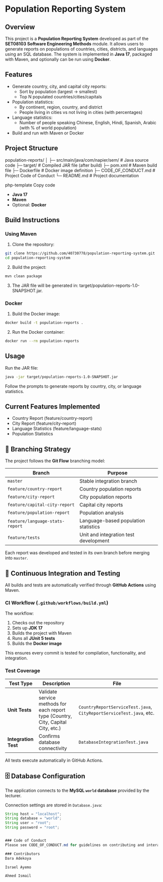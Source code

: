 # Population Reporting System

## Overview
This project is a **Population Reporting System** developed as part of the **SET08103 Software Engineering Methods** module. It allows users to generate reports on populations of countries, cities, districts, and languages using an SQL database. The system is implemented in **Java 17**, packaged with Maven, and optionally can be run using **Docker**.

## Features
- Generate country, city, and capital city reports:
  - Sort by population (largest → smallest)
  - Top N populated countries/cities/capitals
- Population statistics:
  - By continent, region, country, and district
  - People living in cities vs not living in cities (with percentages)
- Language statistics:
  - Number of people speaking Chinese, English, Hindi, Spanish, Arabic (with % of world population)
- Build and run with Maven or Docker

## Project Structure
population-reports/
│
├─ src/main/java/com/napier/sem/ # Java source code
├─ target/ # Compiled JAR file (after build)
├─ pom.xml # Maven build file
├─ Dockerfile # Docker image definition
├─ CODE_OF_CONDUCT.md # Project Code of Conduct
└─ README.md # Project documentation

php-template
Copy code

<!-- Prerequisites -->
- **Java 17**
- **Maven**
- Optional: **Docker**

## Build Instructions
### Using Maven
1. Clone the repository:
```bash
git clone https://github.com/40730778/population-reporting-system.git
cd population-reporting-system
```
2. Build the project:
```bash
mvn clean package
```
3. The JAR file will be generated in:
target/population-reports-1.0-SNAPSHOT.jar.


### Docker
1.  Build the Docker image:
```bash
docker build -t population-reports .
```
2. Run the Docker container:
```bash
docker run --rm population-reports
```

## Usage
Run the JAR file:
```bash
java -jar target/population-reports-1.0-SNAPSHOT.jar
```
Follow the prompts to generate reports by country, city, or language statistics.

## Current Features Implemented
- Country Report (feature/country-report)
- City Report (feature/city-report)
- Language Statistics (feature/language-stats)
- Population Statistics

## 🧩 Branching Strategy

The project follows the **Git Flow** branching model:

| Branch | Purpose |
|---------|----------|
| `master` | Stable integration branch |
| `feature/country-report` | Country population reports |
| `feature/city-report` | City population reports |
| `feature/capital-city-report` | Capital city reports |
| `feature/population-report` | Population analysis |
| `feature/language-stats-report` | Language-based population statistics |
| `feature/tests` | Unit and integration test development |

Each report was developed and tested in its own branch before merging into `master`.


## 🧱 Continuous Integration and Testing

All builds and tests are automatically verified through **GitHub Actions** using Maven.

### CI Workflow (`.github/workflows/build.yml`)
The workflow:
1. Checks out the repository
2. Sets up **JDK 17**
3. Builds the project with Maven
4. Runs all **JUnit 5 tests**
5. Builds the **Docker image**

This ensures every commit is tested for compilation, functionality, and integration.

### Test Coverage

| Test Type | Description | File |
|------------|--------------|------|
| **Unit Tests** | Validate service methods for each report type (Country, City, Capital City, etc.) | `CountryReportServiceTest.java`, `CityReportServiceTest.java`, etc. |
| **Integration Test** | Confirms database connectivity | `DatabaseIntegrationTest.java` |

All tests execute automatically in GitHub Actions.

## 🗄️ Database Configuration

The application connects to the **MySQL `world` database** provided by the lecturer.

Connection settings are stored in `Database.java`:

```java
String host = "localhost";
String database = "world";
String user = "root";
String password = "root";


### Code of Conduct
Please see CODE_OF_CONDUCT.md for guidelines on contributing and interacting with the team.

### Contributors
Dara Adekoya

Israel Ayemo

Ahmed Ismail
